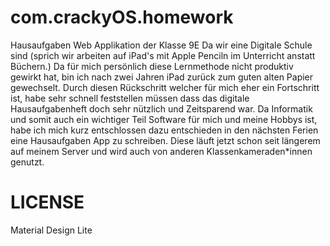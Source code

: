 # com.crackyOS.homework
Hausaufgaben Web Applikation der Klasse 9E
Da wir eine Digitale Schule sind (sprich
wir arbeiten auf iPad's mit Apple Penciln im
Unterricht anstatt Büchern.) Da für mich 
persönlich diese Lernmethode nicht produktiv 
gewirkt hat, bin ich nach zwei Jahren iPad 
zurück zum guten alten Papier gewechselt.
Durch diesen Rückschritt welcher für mich
eher ein Fortschritt ist, habe sehr schnell
feststellen müssen dass das digitale 
Hausaufgabenheft doch sehr nützlich und 
Zeitsparend war. Da Informatik und somit auch
ein wichtiger Teil Software für mich und
meine Hobbys ist, habe ich mich kurz 
entschlossen dazu entschieden in den nächsten
Ferien eine Hausaufgaben App zu schreiben.
Diese läuft jetzt schon seit längerem auf
meinem Server und wird auch von anderen 
Klassenkameraden*innen genutzt.

# LICENSE
Material Design Lite
